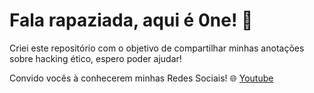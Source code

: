 # Fala rapaziada, aqui é 0ne! 🤯
Criei este repositório com o objetivo de compartilhar minhas anotações sobre hacking ético, espero poder ajudar!

Convido vocês à conhecerem minhas Redes Sociais! 🌐
<a href="https://www.youtube.com/channel/UCqqfKSKO8lW4_HwWOQ1XhZg">Youtube</a>
